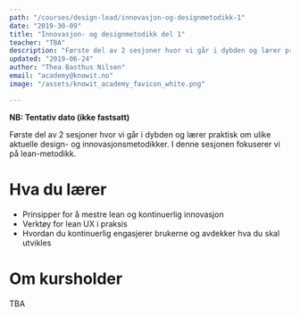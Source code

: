 ```yaml
---
path: "/courses/design-lead/innovasjon-og-designmetodikk-1"
date: "2019-30-09"
title: "Innovasjon- og designmetodikk del 1"
teacher: "TBA"
description: "Første del av 2 sesjoner hvor vi går i dybden og lærer praktisk om ulike aktuelle design- og innovasjonsmetodikker. I denne sesjonen fokuserer vi på lean-metodikk."
updated: "2019-06-24"
author: "Thea Basthus Nilsen"
email: "academy@knowit.no"
image: "/assets/knowit_academy_favicon_white.png"

---
```

**NB: Tentativ dato (ikke fastsatt)**

Første del av 2 sesjoner hvor vi går i dybden og lærer praktisk om ulike aktuelle design- og innovasjonsmetodikker. I denne sesjonen fokuserer vi på lean-metodikk.

# Hva du lærer

- Prinsipper for å mestre lean og kontinuerlig innovasjon
- Verktøy for lean UX i praksis
- Hvordan du kontinuerlig engasjerer brukerne og avdekker hva du skal utvikles

# Om kursholder

TBA
